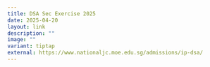 ```yaml
---
title: DSA Sec Exercise 2025
date: 2025-04-20
layout: link
description: ""
image: ""
variant: tiptap
external: https://www.nationaljc.moe.edu.sg/admissions/ip-dsa/
---
```

